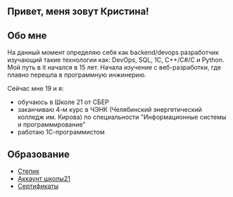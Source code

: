 ## Привет, меня зовут Кристина!

## Обо мне

На данный момент определяю себя как backend/devops разработчик изучающий такие технологии как: DevOps, SQL, 1С, C++/C#/C и Python. Мой путь в it начался в 15 лет. Начала изучение с веб-разработки, где плавно перешла в программную инжинерию.

Сейчас мне 19 и я:

- обучаюсь в Школе 21 от СБЕР
- заканчиваю 4-м курс в ЧЭНК (Челябинский энергетический колледж им. Кирова) по специальности "Информационные системы и программирование"
- работаю 1С-программистом

## Образование

* [Степик](https://stepik.org/users/518716069)
* [Аккаунт школы21](https://edu.21-school.ru/profile/nyarlath@student.21-school.ru)
* [Сертификаты](certificates/certificates.md)
